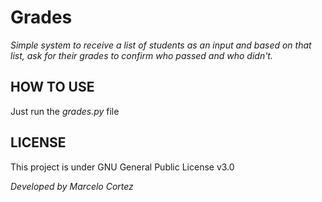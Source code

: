 # Grades
*Simple system to receive a list of students as an input and based on that list, ask for their grades to confirm who passed and who didn't.*

## HOW TO USE
Just run the *grades.py* file

## LICENSE
This project is under GNU General Public License v3.0

*Developed by Marcelo Cortez*